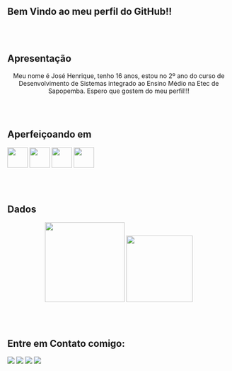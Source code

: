 ## Bem Vindo ao meu perfil do GitHub!!

<br><br>
## Apresentação

<center><p>Meu nome é José Henrique, tenho 16 anos, estou no 2º ano do curso de Desenvolvimento de Sistemas integrado ao Ensino Médio na Etec de Sapopemba. Espero que gostem do meu perfil!!!</p></center>

<br><br>
## Aperfeiçoando em

<div>
  <img src="https://cdn.jsdelivr.net/gh/devicons/devicon/icons/html5/html5-plain-wordmark.svg" height="46px" width="46px"/>
  <img src="https://cdn.jsdelivr.net/gh/devicons/devicon/icons/css3/css3-plain-wordmark.svg" height="46px" width="46px"/>
  <img src="https://cdn.jsdelivr.net/gh/devicons/devicon/icons/javascript/javascript-original.svg" height="46px" width="46px"/>
  <img src="https://cdn.jsdelivr.net/gh/devicons/devicon/icons/microsoftsqlserver/microsoftsqlserver-plain-wordmark.svg" height="46px" width="46px"/>
                          
          
  
  </div>
  
<br><br>
## Dados
<div align="center">
<img height="180em" src="https://github-readme-stats.vercel.app/api?username=henriquelimajhla&show_icons=true&theme=dark&include_all_commits=true&count_private=true"/>
<img height="150em" src="https://github-readme-stats.vercel.app/api/top-langs/?username=henriquelimajhla&layout=compact&langs_count=7&theme=dark"/>  
  </div>
  
<br><br>
## Entre em Contato comigo:

<div>
  
  <a href="https://instagram.com/rick.lima._?igshid=ZGUzMzM3NWJiOQ=="><img src="https://img.shields.io/badge/Instagram-E4405F?style=for-the-badge&logo=instagram&logoColor=white"></a>
  <a href="mailto:josehenriquefnbr@gmail.com"><img src="https://img.shields.io/badge/Gmail-D14836?style=for-the-badge&logo=gmail&logoColor=white"></a>
  <a href="https://www.linkedin.com/in/jos%C3%A9-henrique-23a431254/" target="_blank"><img src="https://img.shields.io/badge/LinkedIn-0077B5?style=for-the-badge&logo=linkedin&logoColor=white"></a>
  <a href="https://twitter.com/HenriqueLimaZL" target="_blank"><img src="https://img.shields.io/badge/Twitter-1DA1F2?style=for-the-badge&logo=twitter&logoColor=white"></a>
  
  </div>
